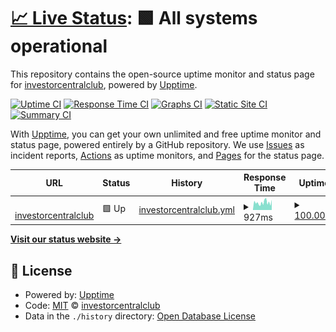 # [📈 Live Status](https://investorcentralclub.github.io/icc-status): <!--live status--> **🟩 All systems operational**

This repository contains the open-source uptime monitor and status page for [investorcentralclub](https://investorcentralclub.github.io/icc-status), powered by [Upptime](https://github.com/upptime/upptime).

[![Uptime CI](https://github.com/investorcentralclub/icc-status/workflows/Uptime%20CI/badge.svg)](https://github.com/investorcentralclub/icc-status/actions?query=workflow%3A%22Uptime+CI%22)
[![Response Time CI](https://github.com/investorcentralclub/icc-status/workflows/Response%20Time%20CI/badge.svg)](https://github.com/investorcentralclub/icc-status/actions?query=workflow%3A%22Response+Time+CI%22)
[![Graphs CI](https://github.com/investorcentralclub/icc-status/workflows/Graphs%20CI/badge.svg)](https://github.com/investorcentralclub/icc-status/actions?query=workflow%3A%22Graphs+CI%22)
[![Static Site CI](https://github.com/investorcentralclub/icc-status/workflows/Static%20Site%20CI/badge.svg)](https://github.com/investorcentralclub/icc-status/actions?query=workflow%3A%22Static+Site+CI%22)
[![Summary CI](https://github.com/investorcentralclub/icc-status/workflows/Summary%20CI/badge.svg)](https://github.com/investorcentralclub/icc-status/actions?query=workflow%3A%22Summary+CI%22)

With [Upptime](https://upptime.js.org), you can get your own unlimited and free uptime monitor and status page, powered entirely by a GitHub repository. We use [Issues](https://github.com/investorcentralclub/icc-status/issues) as incident reports, [Actions](https://github.com/investorcentralclub/icc-status/actions) as uptime monitors, and [Pages](https://investorcentralclub.github.io/icc-status) for the status page.

<!--start: status pages-->
<!-- This summary is generated by Upptime (https://github.com/upptime/upptime) -->
<!-- Do not edit this manually, your changes will be overwritten -->
<!-- prettier-ignore -->
| URL | Status | History | Response Time | Uptime |
| --- | ------ | ------- | ------------- | ------ |
| <img alt="" src="https://favicons.githubusercontent.com/investorcentralclub.com" height="13"> [investorcentralclub](https://investorcentralclub.com/) | 🟩 Up | [investorcentralclub.yml](https://github.com/investorcentralclub/icc-status/commits/HEAD/history/investorcentralclub.yml) | <details><summary><img alt="Response time graph" src="./graphs/investorcentralclub/response-time-week.png" height="20"> 927ms</summary><br><a href="https://investorcentralclub.github.io/icc-status/history/investorcentralclub"><img alt="Response time 927" src="https://img.shields.io/endpoint?url=https%3A%2F%2Fraw.githubusercontent.com%2Finvestorcentralclub%2Ficc-status%2FHEAD%2Fapi%2Finvestorcentralclub%2Fresponse-time.json"></a><br><a href="https://investorcentralclub.github.io/icc-status/history/investorcentralclub"><img alt="24-hour response time 1285" src="https://img.shields.io/endpoint?url=https%3A%2F%2Fraw.githubusercontent.com%2Finvestorcentralclub%2Ficc-status%2FHEAD%2Fapi%2Finvestorcentralclub%2Fresponse-time-day.json"></a><br><a href="https://investorcentralclub.github.io/icc-status/history/investorcentralclub"><img alt="7-day response time 927" src="https://img.shields.io/endpoint?url=https%3A%2F%2Fraw.githubusercontent.com%2Finvestorcentralclub%2Ficc-status%2FHEAD%2Fapi%2Finvestorcentralclub%2Fresponse-time-week.json"></a><br><a href="https://investorcentralclub.github.io/icc-status/history/investorcentralclub"><img alt="30-day response time 927" src="https://img.shields.io/endpoint?url=https%3A%2F%2Fraw.githubusercontent.com%2Finvestorcentralclub%2Ficc-status%2FHEAD%2Fapi%2Finvestorcentralclub%2Fresponse-time-month.json"></a><br><a href="https://investorcentralclub.github.io/icc-status/history/investorcentralclub"><img alt="1-year response time 927" src="https://img.shields.io/endpoint?url=https%3A%2F%2Fraw.githubusercontent.com%2Finvestorcentralclub%2Ficc-status%2FHEAD%2Fapi%2Finvestorcentralclub%2Fresponse-time-year.json"></a></details> | <details><summary><a href="https://investorcentralclub.github.io/icc-status/history/investorcentralclub">100.00%</a></summary><a href="https://investorcentralclub.github.io/icc-status/history/investorcentralclub"><img alt="All-time uptime 100.00%" src="https://img.shields.io/endpoint?url=https%3A%2F%2Fraw.githubusercontent.com%2Finvestorcentralclub%2Ficc-status%2FHEAD%2Fapi%2Finvestorcentralclub%2Fuptime.json"></a><br><a href="https://investorcentralclub.github.io/icc-status/history/investorcentralclub"><img alt="24-hour uptime 100.00%" src="https://img.shields.io/endpoint?url=https%3A%2F%2Fraw.githubusercontent.com%2Finvestorcentralclub%2Ficc-status%2FHEAD%2Fapi%2Finvestorcentralclub%2Fuptime-day.json"></a><br><a href="https://investorcentralclub.github.io/icc-status/history/investorcentralclub"><img alt="7-day uptime 100.00%" src="https://img.shields.io/endpoint?url=https%3A%2F%2Fraw.githubusercontent.com%2Finvestorcentralclub%2Ficc-status%2FHEAD%2Fapi%2Finvestorcentralclub%2Fuptime-week.json"></a><br><a href="https://investorcentralclub.github.io/icc-status/history/investorcentralclub"><img alt="30-day uptime 100.00%" src="https://img.shields.io/endpoint?url=https%3A%2F%2Fraw.githubusercontent.com%2Finvestorcentralclub%2Ficc-status%2FHEAD%2Fapi%2Finvestorcentralclub%2Fuptime-month.json"></a><br><a href="https://investorcentralclub.github.io/icc-status/history/investorcentralclub"><img alt="1-year uptime 100.00%" src="https://img.shields.io/endpoint?url=https%3A%2F%2Fraw.githubusercontent.com%2Finvestorcentralclub%2Ficc-status%2FHEAD%2Fapi%2Finvestorcentralclub%2Fuptime-year.json"></a></details>

<!--end: status pages-->

[**Visit our status website →**](https://investorcentralclub.github.io/icc-status)

## 📄 License

- Powered by: [Upptime](https://github.com/upptime/upptime)
- Code: [MIT](./LICENSE) © [investorcentralclub](https://investorcentralclub.github.io/icc-status)
- Data in the `./history` directory: [Open Database License](https://opendatacommons.org/licenses/odbl/1-0/)
